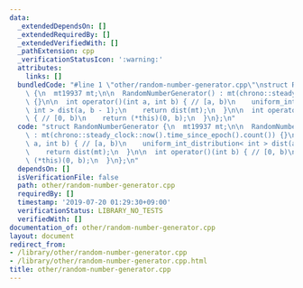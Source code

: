 ```yaml
---
data:
  _extendedDependsOn: []
  _extendedRequiredBy: []
  _extendedVerifiedWith: []
  _pathExtension: cpp
  _verificationStatusIcon: ':warning:'
  attributes:
    links: []
  bundledCode: "#line 1 \"other/random-number-generator.cpp\"\nstruct RandomNumberGenerator\
    \ {\n  mt19937 mt;\n\n  RandomNumberGenerator() : mt(chrono::steady_clock::now().time_since_epoch().count())\
    \ {}\n\n  int operator()(int a, int b) { // [a, b)\n    uniform_int_distribution<\
    \ int > dist(a, b - 1);\n    return dist(mt);\n  }\n\n  int operator()(int b)\
    \ { // [0, b)\n    return (*this)(0, b);\n  }\n};\n"
  code: "struct RandomNumberGenerator {\n  mt19937 mt;\n\n  RandomNumberGenerator()\
    \ : mt(chrono::steady_clock::now().time_since_epoch().count()) {}\n\n  int operator()(int\
    \ a, int b) { // [a, b)\n    uniform_int_distribution< int > dist(a, b - 1);\n\
    \    return dist(mt);\n  }\n\n  int operator()(int b) { // [0, b)\n    return\
    \ (*this)(0, b);\n  }\n};\n"
  dependsOn: []
  isVerificationFile: false
  path: other/random-number-generator.cpp
  requiredBy: []
  timestamp: '2019-07-20 01:29:30+09:00'
  verificationStatus: LIBRARY_NO_TESTS
  verifiedWith: []
documentation_of: other/random-number-generator.cpp
layout: document
redirect_from:
- /library/other/random-number-generator.cpp
- /library/other/random-number-generator.cpp.html
title: other/random-number-generator.cpp
---
```

